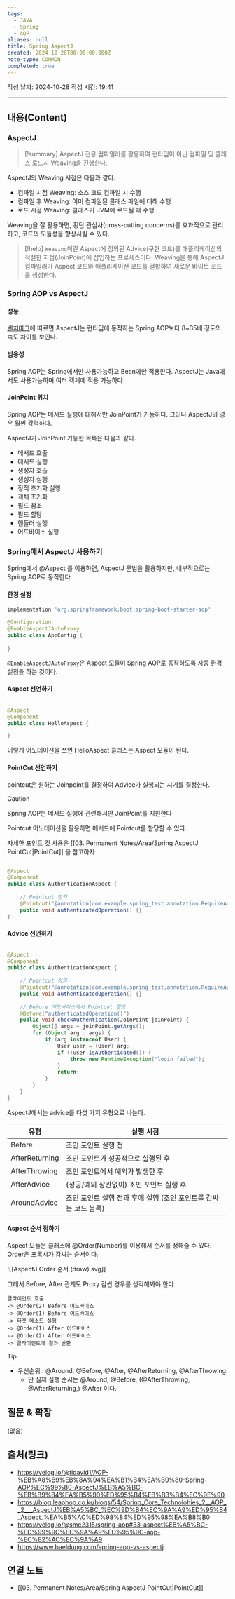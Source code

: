 ```yaml
---
tags:
  - JAVA
  - Spring
  - AOP
aliases: null
title: Spring AspectJ
created: 2024-10-28T00:00:00.000Z
note-type: COMMON
completed: true
---
```

작성 날짜: 2024-10-28
작성 시간: 19:41


----
## 내용(Content)

### AspectJ

>[!summary]
>AspectJ 전용 컴파일러를 활용하여 런타임이 아닌 컴파일 및 클래스 로드시 Weaving을 진행한다.

AspectJ의 Weaving 시점은 다음과 같다.

- 컴파일 시점 Weaving: 소스 코드 컴파일 시 수행
- 컴파일 후 Weaving: 이미 컴파일된 클래스 파일에 대해 수행
- 로드 시점 Weaving: 클래스가 JVM에 로드될 때 수행

Weaving을 잘 활용하면, 횡단 관심사(cross-cutting concerns)를 효과적으로 관리하고, 코드의 모듈성을 향상시킬 수 있다.

>[!help]
>`Weaving`이란 Aspect에 정의된 Advice(구현 코드)를 애플리케이션의 적절한 지점(JoinPoint)에 삽입하는 프로세스이다. Weaving을 통해 AspectJ 컴파일러가 Aspect 코드와 애플리케이션 코드를 결합하여 새로운 바이트 코드를 생성한다.


### Spring AOP vs AspectJ

#### 성능

[벤치마크](https://web.archive.org/web/20150520175004/https://docs.codehaus.org/display/AW/AOP+Benchmark)에 따르면 AspectJ는 런타임에 동작하는 Spring AOP보다 8~35배 정도의 속도 차이를 보인다.

#### 범용성

Spring AOP는 Spring에서만 사용가능하고 Bean에만 적용한다. AspectJ는 Java에서도 사용가능하며 여러 객체에 적용 가능하다.

#### JoinPoint 위치

Spring AOP는 메서드 실행에 대해서만 JoinPoint가 가능하다. 그러나 AspectJ의 경우 훨씬 강력하다.

AspectJ가 JoinPoint 가능한 목록은 다음과 같다.
- 메서드 호출
- 메서드 실행
- 생성자 호출
- 생성자 실행
- 정적 초기화 실행
- 객체 초기화
- 필드 참조
- 필드 할당
- 핸들러 실행
- 어드바이스 실행

### Spring에서 AspectJ 사용하기

Spring에서 @Aspect 를 이용하면, AspectJ 문법을 활용하지만, 내부적으로는 Spring AOP로 동작한다.

#### 환경 설정

```gradle
implementation 'org.springframework.boot:spring-boot-starter-aop'
```

```java
@Configuration
@EnableAspectJAutoProxy
public class AppConfig {
    
}

```

`@EnableAspectJAutoProxy`은 Aspect 모듈이 Spring AOP로 동작하도록 자동 환경 설정을 하는 것이다.

#### Aspect 선언하기

```java

@Aspect
@Component
public class HelloAspect {

}
```

이렇게 어노테이션을 쓰면 HelloAspect 클래스는 Aspect 모듈이 된다.

#### PointCut 선언하기

pointcut은 원하는 Joinpoint를 결정하여 Advice가 실행되는 시기를 결정한다. 

>[!caution]
>Spring AOP는 메서드 실행에 관련해서만 JoinPoint를 지원한다

Pointcut 어노테이션을 활용하면 메서드에 Pointcut를 할당할 수 있다.

자세한 포인트 컷 사용은 [[03. Permanent Notes/Area/Spring AspectJ PointCut|PointCut]] 을 참고하자

```java

@Aspect
@Component
public class AuthenticationAspect {
    
    // Pointcut 정의
    @Pointcut("@annotation(com.example.spring_test.annotation.RequireAuthentication)")
    public void authenticatedOperation() {}
}
```

#### Advice 선언하기

```java

@Aspect
@Component
public class AuthenticationAspect {
    
    // Pointcut 정의
    @Pointcut("@annotation(com.example.spring_test.annotation.RequireAuthentication)")
    public void authenticatedOperation() {}
    
    // Before 어드바이스에서 Pointcut 참조
    @Before("authenticatedOperation()")
    public void checkAuthentication(JoinPoint joinPoint) {
        Object[] args = joinPoint.getArgs();
        for (Object arg : args) {
            if (arg instanceof User) {
                User user = (User) arg;
                if (!user.isAuthenticated()) {
                    throw new RuntimeException("login failed");
                }
                return;
            }
        }
    }
}
```

AspectJ에서는 advice를 다섯 가지 유형으로 나눈다.

|**유형**|**실행 시점**|
|---|---|
|Before|조인 포인트 실행 전|
|AfterReturning|조인 포인트가 성공적으로 실행된 후|
|AfterThrowing|조인 포인트에서 예외가 발생한 후|
|AfterAdvice|(성공/예외 상관없이) 조인 포인트 실행 후|
|AroundAdvice|조인 포인트 실행 전과 후에 실행 (조인 포인트를 감싸는 코드 블록)|

#### Aspect 순서 정하기

Aspect 모듈은 클래스에 @Order(Number)를 이용해서 순서를 정해줄 수 있다. Order은 프록시가 감싸는 순서이다.

![[AspectJ Order 순서 (draw).svg]]

그래서 Before, After 관계도 Proxy 감싼 경우를 생각해봐야 한다.

```text
클라이언트 호출
-> @Order(2) Before 어드바이스
-> @Order(1) Before 어드바이스
-> 타겟 메소드 실행
-> @Order(1) After 어드바이스
-> @Order(2) After 어드바이스
-> 클라이언트에 결과 반환
```

>[!tip]
>- 우선순위 : @Around, @Before, @After, @AfterReturning, @AfterThrowing.
>    - 단 실제 실행 순서는 @Around, @Before, (@AfterThrowing, @AfterReturning,) @After 이다.

## 질문 & 확장

(없음)

## 출처(링크)

- https://velog.io/@tidavid1/AOP-%EB%A8%B9%EB%8A%94%EA%B1%B4%EA%B0%80-Spring-AOP%EC%99%80-AspectJ%EB%A5%BC-%EB%B9%84%EA%B5%90%ED%95%B4%EB%B3%B4%EC%9E%90
- https://blog.leaphop.co.kr/blogs/54/Spring_Core_Technolohies_2__AOP__2___AspectJ%EB%A5%BC_%EC%9D%B4%EC%9A%A9%ED%95%B4_Aspect_%EA%B5%AC%ED%98%84%ED%95%98%EA%B8%B0
- https://velog.io/@smc2315/spring-aop#33-aspect%EB%A5%BC-%ED%99%9C%EC%9A%A9%ED%95%9C-aop-%EC%82%AC%EC%9A%A9
- https://www.baeldung.com/spring-aop-vs-aspectj


## 연결 노트

- [[03. Permanent Notes/Area/Spring AspectJ PointCut|PointCut]]








